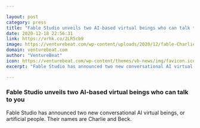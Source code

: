 ```yaml
---

layout: post
category: press
title: "Fable Studio unveils two AI-based virtual beings who can talk to you"
date: 2020-12-18 22:56:31
link: https://vrhk.co/2LR5cb9
image: https://venturebeat.com/wp-content/uploads/2020/12/fable-CharlieFinal.jpg?w=1200&strip=all
domain: venturebeat.com
author: "VentureBeat"
icon: https://venturebeat.com/wp-content/themes/vb-news/img/favicon.ico
excerpt: "Fable Studio has announced two new conversational AI virtual beings, or artificial people. Their names are Charlie and Beck."

---
```


### Fable Studio unveils two AI-based virtual beings who can talk to you

Fable Studio has announced two new conversational AI virtual beings, or artificial people. Their names are Charlie and Beck.